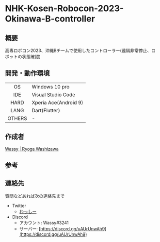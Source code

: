 # NHK-Kosen-Robocon-2023-Okinawa-B-controller

## 概要
高専ロボコン2023、沖縄Bチームで使用したコントローラー(遠隔非常停止、ロボットの状態確認)  

## 開発・動作環境
|         |  |
|   :-:   | --- |
| OS      | Windows 10 pro |
| IDE     | Visual Studio Code |
| HARD    | Xperia Ace(Android 9) |
| LANG    | Dart(Flutter) |
| OTHERS  | - |

## 作成者
[Wassy | Ryoga Washizawa](https://github.com/wassy310)

## 参考

## 連絡先
質問などあれば次の連絡先まで
- Twitter
  - [わっしー](twitter.com/waaaa5267)
- Discord
  - アカウント: Wassy#3241
  - サーバー: [https://discord.gg/uAUrUnwAh9](https://discord.gg/uAUrUnwAh9)
